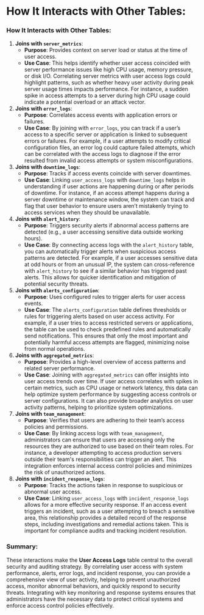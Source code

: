 # How It Interacts with Other Tables:

### **How It Interacts with Other Tables**:

1. **Joins with `server_metrics`**:
    - **Purpose**: Provides context on server load or status at the time of user access.
    - **Use Case**: This helps identify whether user access coincided with server performance issues like high CPU usage, memory pressure, or disk I/O. Correlating server metrics with user access logs could highlight patterns, such as whether heavy user activity during peak server usage times impacts performance. For instance, a sudden spike in access attempts to a server during high CPU usage could indicate a potential overload or an attack vector.
2. **Joins with `error_logs`**:
    - **Purpose**: Correlates access events with application errors or failures.
    - **Use Case**: By joining with `error_logs`, you can track if a user’s access to a specific server or application is linked to subsequent errors or failures. For example, if a user attempts to modify critical configuration files, an error log could capture failed attempts, which can be correlated with the access logs to diagnose if the error resulted from invalid access attempts or system misconfigurations.
3. **Joins with `downtime_logs`**:
    - **Purpose**: Tracks if access events coincide with server downtimes.
    - **Use Case**: Linking `user_access_logs` with `downtime_logs` helps in understanding if user actions are happening during or after periods of downtime. For instance, if an access attempt happens during a server downtime or maintenance window, the system can track and flag that user behavior to ensure users aren’t mistakenly trying to access services when they should be unavailable.
4. **Joins with `alert_history`**:
    - **Purpose**: Triggers security alerts if abnormal access patterns are detected (e.g., a user accessing sensitive data outside working hours).
    - **Use Case**: By connecting access logs with the `alert_history` table, you can automatically trigger alerts when suspicious access patterns are detected. For example, if a user accesses sensitive data at odd hours or from an unusual IP, the system can cross-reference with `alert_history` to see if a similar behavior has triggered past alerts. This allows for quicker identification and mitigation of potential security threats.
5. **Joins with `alerts_configuration`**:
    - **Purpose**: Uses configured rules to trigger alerts for user access events.
    - **Use Case**: The `alerts_configuration` table defines thresholds or rules for triggering alerts based on user access activity. For example, if a user tries to access restricted servers or applications, the table can be used to check predefined rules and automatically send notifications. This ensures that only the most important and potentially harmful access attempts are flagged, minimizing noise from normal operations.
6. **Joins with `aggregated_metrics`**:
    - **Purpose**: Provides a high-level overview of access patterns and related server performance.
    - **Use Case**: Joining with `aggregated_metrics` can offer insights into user access trends over time. If user access correlates with spikes in certain metrics, such as CPU usage or network latency, this data can help optimize system performance by suggesting access controls or server configurations. It can also provide broader analytics on user activity patterns, helping to prioritize system optimizations.
7. **Joins with `team_management`**:
    - **Purpose**: Verifies that users are adhering to their team’s access policies and permissions.
    - **Use Case**: By linking access logs with `team_management`, administrators can ensure that users are accessing only the resources they are authorized to use based on their team roles. For instance, a developer attempting to access production servers outside their team's responsibilities can trigger an alert. This integration enforces internal access control policies and minimizes the risk of unauthorized actions.
8. **Joins with `incident_response_logs`**:
    - **Purpose**: Tracks the actions taken in response to suspicious or abnormal user access.
    - **Use Case**: Linking `user_access_logs` with `incident_response_logs` allows for a more effective security response. If an access event triggers an incident, such as a user attempting to breach a sensitive area, this relationship provides a detailed record of the response steps, including investigations and remedial actions taken. This is important for compliance audits and tracking incident resolution.

### **Summary:**

These interactions make the **User Access Logs** table central to the overall security and auditing strategy. By correlating user access with system performance, alerts, error logs, and incident response, you can provide a comprehensive view of user activity, helping to prevent unauthorized access, monitor abnormal behaviors, and quickly respond to security threats. Integrating with key monitoring and response systems ensures that administrators have the necessary data to protect critical systems and enforce access control policies effectively.